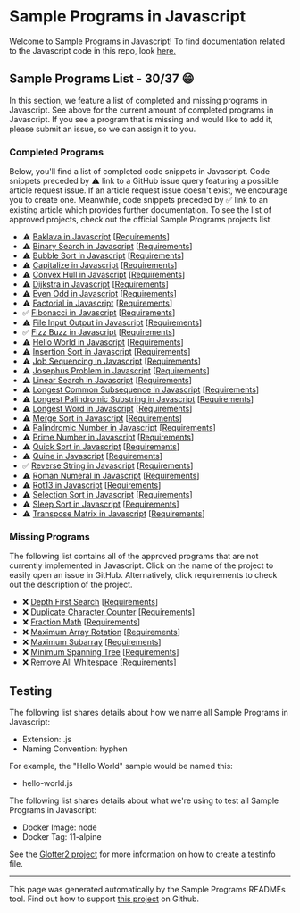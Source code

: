 # Sample Programs in Javascript

Welcome to Sample Programs in Javascript! To find documentation related to the Javascript code in this repo, look [here.](https://sampleprograms.io/languages/javascript)

## Sample Programs List - 30/37 :smile:

In this section, we feature a list of completed and missing programs in Javascript. See above for the current amount of completed programs in Javascript. If you see a program that is missing and would like to add it, please submit an issue, so we can assign it to you.

### Completed Programs

Below, you'll find a list of completed code snippets in Javascript. Code snippets preceded by :warning: link to a GitHub issue query featuring a possible article request issue. If an article request issue doesn't exist, we encourage you to create one. Meanwhile, code snippets preceded by :white_check_mark: link to an existing article which provides further documentation. To see the list of approved projects, check out the official Sample Programs projects list.

- :warning: [Baklava in Javascript](https://github.com//TheRenegadeCoder/sample-programs-website/issues?utf8=%E2%9C%93&q=is%3Aissue+is%3Aopen+baklava+javascript) [[Requirements](https://sampleprograms.io/projects/baklava)]
- :warning: [Binary Search in Javascript](https://github.com//TheRenegadeCoder/sample-programs-website/issues?utf8=%E2%9C%93&q=is%3Aissue+is%3Aopen+binary+search+javascript) [[Requirements](https://sampleprograms.io/projects/binary-search)]
- :warning: [Bubble Sort in Javascript](https://github.com//TheRenegadeCoder/sample-programs-website/issues?utf8=%E2%9C%93&q=is%3Aissue+is%3Aopen+bubble+sort+javascript) [[Requirements](https://sampleprograms.io/projects/bubble-sort)]
- :warning: [Capitalize in Javascript](https://github.com//TheRenegadeCoder/sample-programs-website/issues?utf8=%E2%9C%93&q=is%3Aissue+is%3Aopen+capitalize+javascript) [[Requirements](https://sampleprograms.io/projects/capitalize)]
- :warning: [Convex Hull in Javascript](https://github.com//TheRenegadeCoder/sample-programs-website/issues?utf8=%E2%9C%93&q=is%3Aissue+is%3Aopen+convex+hull+javascript) [[Requirements](https://sampleprograms.io/projects/convex-hull)]
- :warning: [Dijkstra in Javascript](https://github.com//TheRenegadeCoder/sample-programs-website/issues?utf8=%E2%9C%93&q=is%3Aissue+is%3Aopen+dijkstra+javascript) [[Requirements](https://sampleprograms.io/projects/dijkstra)]
- :warning: [Even Odd in Javascript](https://github.com//TheRenegadeCoder/sample-programs-website/issues?utf8=%E2%9C%93&q=is%3Aissue+is%3Aopen+even+odd+javascript) [[Requirements](https://sampleprograms.io/projects/even-odd)]
- :warning: [Factorial in Javascript](https://github.com//TheRenegadeCoder/sample-programs-website/issues?utf8=%E2%9C%93&q=is%3Aissue+is%3Aopen+factorial+javascript) [[Requirements](https://sampleprograms.io/projects/factorial)]
- :white_check_mark: [Fibonacci in Javascript](https://sampleprograms.io/projects/fibonacci/javascript) [[Requirements](https://sampleprograms.io/projects/fibonacci)]
- :warning: [File Input Output in Javascript](https://github.com//TheRenegadeCoder/sample-programs-website/issues?utf8=%E2%9C%93&q=is%3Aissue+is%3Aopen+file+input+output+javascript) [[Requirements](https://sampleprograms.io/projects/file-input-output)]
- :white_check_mark: [Fizz Buzz in Javascript](https://sampleprograms.io/projects/fizz-buzz/javascript) [[Requirements](https://sampleprograms.io/projects/fizz-buzz)]
- :warning: [Hello World in Javascript](https://github.com//TheRenegadeCoder/sample-programs-website/issues?utf8=%E2%9C%93&q=is%3Aissue+is%3Aopen+hello+world+javascript) [[Requirements](https://sampleprograms.io/projects/hello-world)]
- :warning: [Insertion Sort in Javascript](https://github.com//TheRenegadeCoder/sample-programs-website/issues?utf8=%E2%9C%93&q=is%3Aissue+is%3Aopen+insertion+sort+javascript) [[Requirements](https://sampleprograms.io/projects/insertion-sort)]
- :warning: [Job Sequencing in Javascript](https://github.com//TheRenegadeCoder/sample-programs-website/issues?utf8=%E2%9C%93&q=is%3Aissue+is%3Aopen+job+sequencing+javascript) [[Requirements](https://sampleprograms.io/projects/job-sequencing)]
- :warning: [Josephus Problem in Javascript](https://github.com//TheRenegadeCoder/sample-programs-website/issues?utf8=%E2%9C%93&q=is%3Aissue+is%3Aopen+josephus+problem+javascript) [[Requirements](https://sampleprograms.io/projects/josephus-problem)]
- :warning: [Linear Search in Javascript](https://github.com//TheRenegadeCoder/sample-programs-website/issues?utf8=%E2%9C%93&q=is%3Aissue+is%3Aopen+linear+search+javascript) [[Requirements](https://sampleprograms.io/projects/linear-search)]
- :warning: [Longest Common Subsequence in Javascript](https://github.com//TheRenegadeCoder/sample-programs-website/issues?utf8=%E2%9C%93&q=is%3Aissue+is%3Aopen+longest+common+subsequence+javascript) [[Requirements](https://sampleprograms.io/projects/longest-common-subsequence)]
- :warning: [Longest Palindromic Substring in Javascript](https://github.com//TheRenegadeCoder/sample-programs-website/issues?utf8=%E2%9C%93&q=is%3Aissue+is%3Aopen+longest+palindromic+substring+javascript) [[Requirements](https://sampleprograms.io/projects/longest-palindromic-substring)]
- :warning: [Longest Word in Javascript](https://github.com//TheRenegadeCoder/sample-programs-website/issues?utf8=%E2%9C%93&q=is%3Aissue+is%3Aopen+longest+word+javascript) [[Requirements](https://sampleprograms.io/projects/longest-word)]
- :warning: [Merge Sort in Javascript](https://github.com//TheRenegadeCoder/sample-programs-website/issues?utf8=%E2%9C%93&q=is%3Aissue+is%3Aopen+merge+sort+javascript) [[Requirements](https://sampleprograms.io/projects/merge-sort)]
- :warning: [Palindromic Number in Javascript](https://github.com//TheRenegadeCoder/sample-programs-website/issues?utf8=%E2%9C%93&q=is%3Aissue+is%3Aopen+palindromic+number+javascript) [[Requirements](https://sampleprograms.io/projects/palindromic-number)]
- :warning: [Prime Number in Javascript](https://github.com//TheRenegadeCoder/sample-programs-website/issues?utf8=%E2%9C%93&q=is%3Aissue+is%3Aopen+prime+number+javascript) [[Requirements](https://sampleprograms.io/projects/prime-number)]
- :warning: [Quick Sort in Javascript](https://github.com//TheRenegadeCoder/sample-programs-website/issues?utf8=%E2%9C%93&q=is%3Aissue+is%3Aopen+quick+sort+javascript) [[Requirements](https://sampleprograms.io/projects/quick-sort)]
- :warning: [Quine in Javascript](https://github.com//TheRenegadeCoder/sample-programs-website/issues?utf8=%E2%9C%93&q=is%3Aissue+is%3Aopen+quine+javascript) [[Requirements](https://sampleprograms.io/projects/quine)]
- :white_check_mark: [Reverse String in Javascript](https://sampleprograms.io/projects/reverse-string/javascript) [[Requirements](https://sampleprograms.io/projects/reverse-string)]
- :warning: [Roman Numeral in Javascript](https://github.com//TheRenegadeCoder/sample-programs-website/issues?utf8=%E2%9C%93&q=is%3Aissue+is%3Aopen+roman+numeral+javascript) [[Requirements](https://sampleprograms.io/projects/roman-numeral)]
- :warning: [Rot13 in Javascript](https://github.com//TheRenegadeCoder/sample-programs-website/issues?utf8=%E2%9C%93&q=is%3Aissue+is%3Aopen+rot13+javascript) [[Requirements](https://sampleprograms.io/projects/rot13)]
- :warning: [Selection Sort in Javascript](https://github.com//TheRenegadeCoder/sample-programs-website/issues?utf8=%E2%9C%93&q=is%3Aissue+is%3Aopen+selection+sort+javascript) [[Requirements](https://sampleprograms.io/projects/selection-sort)]
- :warning: [Sleep Sort in Javascript](https://github.com//TheRenegadeCoder/sample-programs-website/issues?utf8=%E2%9C%93&q=is%3Aissue+is%3Aopen+sleep+sort+javascript) [[Requirements](https://sampleprograms.io/projects/sleep-sort)]
- :warning: [Transpose Matrix in Javascript](https://github.com//TheRenegadeCoder/sample-programs-website/issues?utf8=%E2%9C%93&q=is%3Aissue+is%3Aopen+transpose+matrix+javascript) [[Requirements](https://sampleprograms.io/projects/transpose-matrix)]

### Missing Programs

The following list contains all of the approved programs that are not currently implemented in Javascript. Click on the name of the project to easily open an issue in GitHub. Alternatively, click requirements to check out the description of the project.

- :x: [Depth First Search](https://github.com/TheRenegadeCoder/sample-programs/issues/new?assignees=&labels=enhancement,depth+first+search&template=code-snippet-request.md&title=Add+Depth+First+Search+in+Javascript) [[Requirements](https://sampleprograms.io/projects/depth-first-search)]
- :x: [Duplicate Character Counter](https://github.com/TheRenegadeCoder/sample-programs/issues/new?assignees=&labels=enhancement,duplicate+character+counter&template=code-snippet-request.md&title=Add+Duplicate+Character+Counter+in+Javascript) [[Requirements](https://sampleprograms.io/projects/duplicate-character-counter)]
- :x: [Fraction Math](https://github.com/TheRenegadeCoder/sample-programs/issues/new?assignees=&labels=enhancement,fraction+math&template=code-snippet-request.md&title=Add+Fraction+Math+in+Javascript) [[Requirements](https://sampleprograms.io/projects/fraction-math)]
- :x: [Maximum Array Rotation](https://github.com/TheRenegadeCoder/sample-programs/issues/new?assignees=&labels=enhancement,maximum+array+rotation&template=code-snippet-request.md&title=Add+Maximum+Array+Rotation+in+Javascript) [[Requirements](https://sampleprograms.io/projects/maximum-array-rotation)]
- :x: [Maximum Subarray](https://github.com/TheRenegadeCoder/sample-programs/issues/new?assignees=&labels=enhancement,maximum+subarray&template=code-snippet-request.md&title=Add+Maximum+Subarray+in+Javascript) [[Requirements](https://sampleprograms.io/projects/maximum-subarray)]
- :x: [Minimum Spanning Tree](https://github.com/TheRenegadeCoder/sample-programs/issues/new?assignees=&labels=enhancement,minimum+spanning+tree&template=code-snippet-request.md&title=Add+Minimum+Spanning+Tree+in+Javascript) [[Requirements](https://sampleprograms.io/projects/minimum-spanning-tree)]
- :x: [Remove All Whitespace](https://github.com/TheRenegadeCoder/sample-programs/issues/new?assignees=&labels=enhancement,remove+all+whitespace&template=code-snippet-request.md&title=Add+Remove+All+Whitespace+in+Javascript) [[Requirements](https://sampleprograms.io/projects/remove-all-whitespace)]

## Testing

The following list shares details about how we name all Sample Programs in Javascript:

- Extension: .js
- Naming Convention: hyphen

For example, the "Hello World" sample would be named this:

- hello-world.js

The following list shares details about what we're using to test all Sample Programs in Javascript:

- Docker Image: node
- Docker Tag: 11-alpine

See the [Glotter2 project](https://github.com/rzuckerm/glotter2) for more information on how to create a testinfo file.

***

This page was generated automatically by the Sample Programs READMEs tool. Find out how to support [this project](https://github.com/TheRenegadeCoder/sample-programs-readmes) on Github.